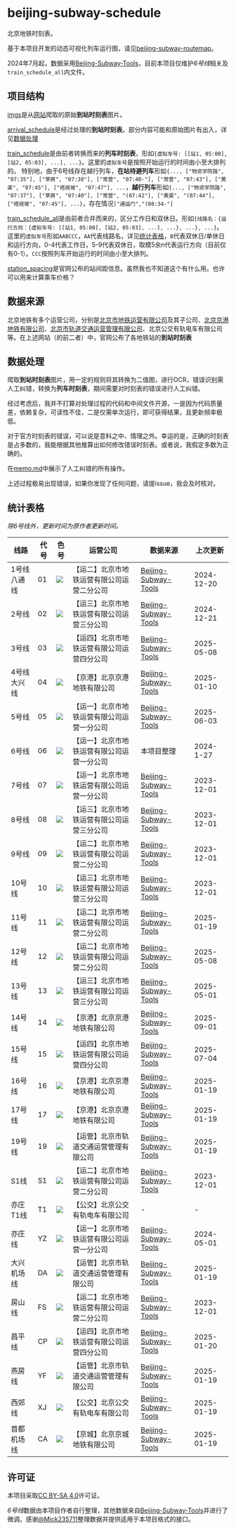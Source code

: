 # beijing-subway-schedule

北京地铁时刻表。

基于本项目开发的动态可视化列车运行图，请见[beijing-subway-routemap](https://github.com/BoyInTheSun/beijing-subway-routemap)。

2024年7月起，数据采用[Beijing-Subway-Tools](https://github.com/Mick235711/Beijing-Subway-Tools)，目前本项目仅维护*6号线*相关及`train_schedule_all`内文件。

## 项目结构

[imgs](imgs)是从[网站](#数据来源)爬取的原始**到站时刻表**图片。

[arrival_schedule](arrival_schedule)是经过处理的**到站时刻表**。部分内容可能和原始图片有出入，详见[数据处理](#数据处理)

[train_schedule](train_schedule)是由前者转换而来的**列车时刻表**，形如`{虚拟车号: [[站1, 05:00], [站2, 05:03], ...], ...}`。这里的`虚拟车号`是按照开始运行的时间由小至大排列的。
特别地，由于6号线存在越行列车，**在站待避列车**形如`{..., ["物资学院路", "07:35"], ["草房", "07:38"], ["常营", "07:40-"], ["常营", "07:43"], ["黄渠", "07:45"], ["褡裢坡", "07:47"], ...`，**越行列车**形如`{..., ["物资学院路", "07:37"], ["草房", "07:40"], ["常营", "(07:42"], ["黄渠", "(07:44"], ["褡裢坡", "07:45"], ...}`，存在情况`["通运门","(08:34-"]`

[train_schedule_all](train_schedule_all)是由前者合并而来的，区分工作日和双休日。形如`{线路名：{运行方向：{虚拟车号: [[站1, 05:00], [站2, 05:03], ...], ...}, ...}, ...}`。这里的`虚拟车号`形如`AABCCC`，`AA`代表线路名，详见[统计表格](#统计表格)，`B`代表双休日/单休日和运行方向，0-4代表工作日，5-9代表双休日，取模5余n代表运行方向（目前仅有0-1）。`CCC`按照列车开始运行的时间由小至大排列。

[station_spacing](station_spacing)是官网公布的站间距信息。虽然我也不知道这个有什么用。也许可以用来计算乘车价格？

## 数据来源

北京地铁有多个运营公司，分别是[北京市地铁运营有限公司](https://www.bjsubway.com/contact/)及其子公司、[北京京港地铁有限公司](https://www.mtr.bj.cn/)、[北京市轨道交通运营管理有限公司](http://www.bjmoa.cn/)、北京公交有轨电车有限公司等。在上述网站（的前二者）中，官网公布了各地铁站的**到站时刻表**

## 数据处理

爬取**到站时刻表**图片，用一定的规则将其转换为二值图，进行OCR，错误识别需人工纠错，转换为**列车时刻表**，期间需要对时刻表的错误进行人工纠错。

经过考虑后，我并不打算对处理过程的代码和中间文件开源，一是因为代码质量差，依赖复杂，可读性不佳，二是仅需单次运行，即可获得结果，且更新频率极低。

对于官方时刻表的错误，可以说是意料之中、情理之外。幸运的是，正确的时刻表是占多数的，我能根据其他推算出如何修改错误时刻表。或者说，我假定多数为正确的。

在[memo.md](memo.md)中展示了人工纠错的所有操作。

上述过程极易出现错误，如果你发现了任何问题，请提issue，我会及时核对。

## 统计表格

*除6号线外，更新时间为原作者更新时间。*

| 线路 | 代号 | 色号 | 运营公司 | 数据来源 | 上次更新 |
|---|---|---|---|---|---|
| 1号线八通线 | 01 | ![](https://img.shields.io/badge/%23C23A30-C23A30?style=flat-square) | 【运二】北京市地铁运营有限公司运营二分公司 | [Beijing-Subway-Tools](https://github.com/Mick235711/Beijing-Subway-Tools) | 2024-12-20 |
| 2号线 | 02 | ![](https://img.shields.io/badge/%23006098-006098?style=flat-square) | 【运三】北京市地铁运营有限公司运营三分公司 | [Beijing-Subway-Tools](https://github.com/Mick235711/Beijing-Subway-Tools) | 2024-12-21 |
| 3号线 | 03 | ![](https://img.shields.io/badge/%23CE093D-CE093D?style=flat-square) | 【运四】北京市地铁运营有限公司运营四分公司 | [Beijing-Subway-Tools](https://github.com/Mick235711/Beijing-Subway-Tools) | 2025-05-08 |
| 4号线大兴线 | 04 | ![](https://img.shields.io/badge/%23008E9C-008E9C?style=flat-square) | 【京港】北京京港地铁有限公司 | [Beijing-Subway-Tools](https://github.com/Mick235711/Beijing-Subway-Tools) | 2025-01-10 |
| 5号线 | 05 | ![](https://img.shields.io/badge/%23A6217F-A6217F?style=flat-square) | 【运一】北京市地铁运营有限公司运营一分公司 | [Beijing-Subway-Tools](https://github.com/Mick235711/Beijing-Subway-Tools) | 2025-06-03 |
| 6号线 | 06 | ![](https://img.shields.io/badge/%23D29700-D29700) | 【运一】北京市地铁运营有限公司运营一分公司 | 本项目整理 | 2024-1-27 |
| 7号线 | 07 | ![](https://img.shields.io/badge/%23F6C582-F6C582?style=flat-square) | 【运一】北京市地铁运营有限公司运营一分公司 | [Beijing-Subway-Tools](https://github.com/Mick235711/Beijing-Subway-Tools) | 2023-12-01 |
| 8号线 | 08 | ![](https://img.shields.io/badge/%23009B6B-009B6B?style=flat-square) | 【运三】北京市地铁运营有限公司运营三分公司 | [Beijing-Subway-Tools](https://github.com/Mick235711/Beijing-Subway-Tools) | 2023-12-01 |
| 9号线 | 09 | ![](https://img.shields.io/badge/%238FC31F-8FC31F?style=flat-square) | 【运二】北京市地铁运营有限公司运营二分公司 | [Beijing-Subway-Tools](https://github.com/Mick235711/Beijing-Subway-Tools) | 2023-12-01 |
| 10号线 | 10 | ![](https://img.shields.io/badge/%23009BC0-009BC0?style=flat-square) | 【运三】北京市地铁运营有限公司运营三分公司 | [Beijing-Subway-Tools](https://github.com/Mick235711/Beijing-Subway-Tools) | 2023-12-01 |
| 11号线 | 11 | ![](https://img.shields.io/badge/%23ED796B-ED796B?style=flat-square) | 【运二】北京市地铁运营有限公司运营二分公司 | [Beijing-Subway-Tools](https://github.com/Mick235711/Beijing-Subway-Tools) | 2025-01-19 |
| 12号线 | 12 | ![](https://img.shields.io/badge/%23BD6F16-BD6F16?style=flat-square) | 【运二】北京市地铁运营有限公司运营二分公司 | [Beijing-Subway-Tools](https://github.com/Mick235711/Beijing-Subway-Tools) | 2025-05-08 |
| 13号线 | 13 | ![](https://img.shields.io/badge/%23F9E700-F9E700?style=flat-square) | 【运三】北京市地铁运营有限公司运营三分公司 | [Beijing-Subway-Tools](https://github.com/Mick235711/Beijing-Subway-Tools) | 2025-05-01 |
| 14号线 | 14 | ![](https://img.shields.io/badge/%23D5A7A1-D5A7A1?style=flat-square) | 【京港】北京京港地铁有限公司 | [Beijing-Subway-Tools](https://github.com/Mick235711/Beijing-Subway-Tools) | 2025-09-01 |
| 15号线 | 15 | ![](https://img.shields.io/badge/%23582C68-582C68?style=flat-square) | 【运四】北京市地铁运营有限公司运营四分公司 | [Beijing-Subway-Tools](https://github.com/Mick235711/Beijing-Subway-Tools) | 2025-07-04 |
| 16号线 | 16 | ![](https://img.shields.io/badge/%2376A32E-76A32E?style=flat-square) | 【京港】北京京港地铁有限公司 | [Beijing-Subway-Tools](https://github.com/Mick235711/Beijing-Subway-Tools) | 2025-01-19 |
| 17号线 | 17 | ![](https://img.shields.io/badge/%2300A9A9-00A9A9?style=flat-square) | 【京港】北京京港地铁有限公司 | [Beijing-Subway-Tools](https://github.com/Mick235711/Beijing-Subway-Tools) | 2025-01-19 |
| 19号线 | 19 | ![](https://img.shields.io/badge/%23D6ABC1-D6ABC1?style=flat-square) | 【运管】北京市轨道交通运营管理有限公司 | [Beijing-Subway-Tools](https://github.com/Mick235711/Beijing-Subway-Tools) | 2025-01-19 |
| S1线 | S1 | ![](https://img.shields.io/badge/%23B35A02-B35A02?style=flat-square) | 【运二】北京市地铁运营有限公司运营二分公司 | [Beijing-Subway-Tools](https://github.com/Mick235711/Beijing-Subway-Tools) | 2023-12-01 |
| 亦庄T1线 | T1 | ![](https://img.shields.io/badge/%23E5061B-E5061B?style=flat-square) | 【公交】北京公交有轨电车有限公司 | - | - |
| 亦庄线 | YZ | ![](https://img.shields.io/badge/%23E40077-E40077?style=flat-square) | 【运一】北京市地铁运营有限公司运营一分公司 | [Beijing-Subway-Tools](https://github.com/Mick235711/Beijing-Subway-Tools) | 2024-05-01 |
| 大兴机场线 | DA | ![](https://img.shields.io/badge/%23004A9F-004A9F?style=flat-square) | 【运管】北京市轨道交通运营管理有限公司 | [Beijing-Subway-Tools](https://github.com/Mick235711/Beijing-Subway-Tools) | 2025-01-19 |
| 房山线 | FS | ![](https://img.shields.io/badge/%23E46022-E46022?style=flat-square) | 【运二】北京市地铁运营有限公司运营二分公司 | [Beijing-Subway-Tools](https://github.com/Mick235711/Beijing-Subway-Tools) | 2023-12-01 |
| 昌平线 | CP | ![](https://img.shields.io/badge/%23DE82B2-DE82B2?style=flat-square) | 【运四】北京市地铁运营有限公司运营四分公司 | [Beijing-Subway-Tools](https://github.com/Mick235711/Beijing-Subway-Tools) | 2025-01-20 |
| 燕房线 | YF | ![](https://img.shields.io/badge/%23E46022-E46022?style=flat-square) | 【运管】北京市轨道交通运营管理有限公司 | [Beijing-Subway-Tools](https://github.com/Mick235711/Beijing-Subway-Tools) | 2025-01-19 |
| 西郊线 | XJ | ![](https://img.shields.io/badge/%23E50619-E50619?style=flat-square) | 【公交】北京公交有轨电车有限公司 | [Beijing-Subway-Tools](https://github.com/Mick235711/Beijing-Subway-Tools) | 2025-01-19 |
| 首都机场线 | CA | ![](https://img.shields.io/badge/%23A29BBB-A29BBB?style=flat-square) | 【京城】北京京城地铁有限公司 | [Beijing-Subway-Tools](https://github.com/Mick235711/Beijing-Subway-Tools) | 2025-01-19 |

## 许可证

本项目采取[CC BY-SA 4.0](https://creativecommons.org/licenses/by-sa/4.0/deed.zh-hans)许可证。

*6号线*数据由本项目作者自行整理，其他数据来自[Beijing-Subway-Tools](https://github.com/Mick235711/Beijing-Subway-Tools)并进行了微调。感谢[@Mick235711](https://github.com/Mick235711)整理数据并提供适用于本项目格式的接口。
